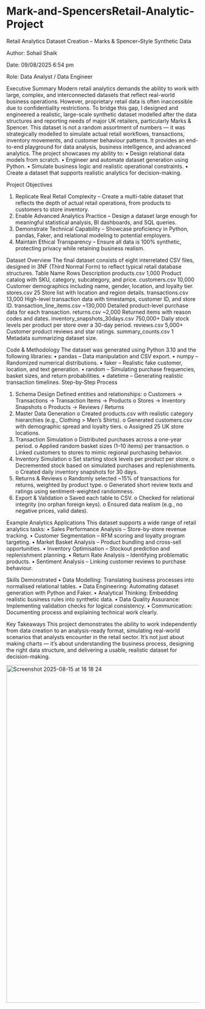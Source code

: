 # Mark-and-SpencersRetail-Analytic-Project

Retail Analytics Dataset Creation – Marks & Spencer–Style Synthetic Data

Author: Sohail Shaik 

Date:  09/08/2025 6:54 pm 

Role: Data Analyst / Data Engineer
 
Executive Summary
Modern retail analytics demands the ability to work with large, complex, and interconnected datasets that reflect real-world business operations. However, proprietary retail data is often inaccessible due to confidentiality restrictions.
To bridge this gap, I designed and engineered a realistic, large-scale synthetic dataset modelled after the data structures and reporting needs of major UK retailers, particularly Marks & Spencer.
This dataset is not a random assortment of numbers — it was strategically modelled to simulate actual retail workflows, transactions, inventory movements, and customer behaviour patterns. It provides an end-to-end playground for data analysis, business intelligence, and advanced analytics.
The project showcases my ability to:
•	Design relational data models from scratch.
•	Engineer and automate dataset generation using Python.
•	Simulate business logic and realistic operational constraints.
•	Create a dataset that supports realistic analytics for decision-making.
 
Project Objectives
1.	Replicate Real Retail Complexity – Create a multi-table dataset that reflects the depth of actual retail operations, from products to customers to store inventory.
2.	Enable Advanced Analytics Practice – Design a dataset large enough for meaningful statistical analysis, BI dashboards, and SQL queries.
3.	Demonstrate Technical Capability – Showcase proficiency in Python, pandas, Faker, and relational modeling to potential employers.
4.	Maintain Ethical Transparency – Ensure all data is 100% synthetic, protecting privacy while retaining business realism.
 
Dataset Overview
The final dataset consists of eight interrelated CSV files, designed in 3NF (Third Normal Form) to reflect typical retail database structures.
Table Name	Rows	Description
products.csv	1,000	Product catalog with SKU, category, subcategory, and price.
customers.csv	10,000	Customer demographics including name, gender, location, and loyalty tier.
stores.csv	25	Store list with location and region details.
transactions.csv	13,000	High-level transaction data with timestamps, customer ID, and store ID.
transaction_line_items.csv	~130,000	Detailed product-level purchase data for each transaction.
returns.csv	~2,000	Returned items with reason codes and dates.
inventory_snapshots_30days.csv	750,000+	Daily stock levels per product per store over a 30-day period.
reviews.csv	5,000+	Customer product reviews and star ratings.
summary_counts.csv	1	Metadata summarizing dataset size.
 
Code & Methodology
The dataset was generated using Python 3.10 and the following libraries:
•	pandas – Data manipulation and CSV export.
•	numpy – Randomized numerical distributions.
•	faker – Realistic fake customer, location, and text generation.
•	random – Simulating purchase frequencies, basket sizes, and return probabilities.
•	datetime – Generating realistic transaction timelines.
Step-by-Step Process
1.	Schema Design
Defined entities and relationships:
o	Customers → Transactions → Transaction Items → Products
o	Stores → Inventory Snapshots
o	Products → Reviews / Returns
2.	Master Data Generation
o	Created products.csv with realistic category hierarchies (e.g., Clothing > Men’s Shirts).
o	Generated customers.csv with demographic spread and loyalty tiers.
o	Assigned 25 UK store locations.
3.	Transaction Simulation
o	Distributed purchases across a one-year period.
o	Applied random basket sizes (1–10 items) per transaction.
o	Linked customers to stores to mimic regional purchasing behavior.
4.	Inventory Simulation
o	Set starting stock levels per product per store.
o	Decremented stock based on simulated purchases and replenishments.
o	Created daily inventory snapshots for 30 days.
5.	Returns & Reviews
o	Randomly selected ~15% of transactions for returns, weighted by product type.
o	Generated short review texts and ratings using sentiment-weighted randomness.
6.	Export & Validation
o	Saved each table to CSV.
o	Checked for relational integrity (no orphan foreign keys).
o	Ensured data realism (e.g., no negative prices, valid dates).
 
Example Analytics Applications
This dataset supports a wide range of retail analytics tasks:
•	Sales Performance Analysis – Store-by-store revenue tracking.
•	Customer Segmentation – RFM scoring and loyalty program targeting.
•	Market Basket Analysis – Product bundling and cross-sell opportunities.
•	Inventory Optimisation – Stockout prediction and replenishment planning.
•	Return Rate Analysis – Identifying problematic products.
•	Sentiment Analysis – Linking customer reviews to purchase behaviour.
 
Skills Demonstrated
•	Data Modelling: Translating business processes into normalised relational tables.
•	Data Engineering: Automating dataset generation with Python and Faker.
•	Analytical Thinking: Embedding realistic business rules into synthetic data.
•	Data Quality Assurance: Implementing validation checks for logical consistency.
•	Communication: Documenting process and explaining technical work clearly.
 
Key Takeaways
This project demonstrates the ability to work independently from data creation to an analysis-ready format, simulating real-world scenarios that analysts encounter in the retail sector.
It’s not just about making charts — it’s about understanding the business process, designing the right data structure, and delivering a usable, realistic dataset for decision-making.


<img width="1069" height="885" alt="Screenshot 2025-08-15 at 18 18 24" src="https://github.com/user-attachments/assets/9a1c12fd-94da-4607-8743-d86654604bec" />

